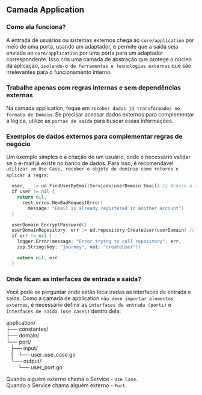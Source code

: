 ## Camada Application

### Como ela funciona?

A entrada de usuários ou sistemas externos chega ao `core/application` por meio de uma porta, usando um adaptador, e permite que a saída seja enviada ao `core/application` por uma porta para um adaptador correspondente. Isso cria uma camada de abstração que protege o núcleo da aplicação, `isolando-o de ferramentas e tecnologias externas` que são irrelevantes para o funcionamento interno.

### Trabalhe apenas com regras internas e sem dependências externas

Na camada application, foque em `receber dados já transformados no formato de Domain`. Se precisar acessar dados externos para complementar a lógica, utilize as `portas de saída` para buscar essas informações.

### Exemplos de dados externos para complementar regras de negócio

Um exemplo simples é a criação de um usuário, onde é necessário validar se o e-mail já existe no banco de dados. Para isso, é recomendável `utilizar um Use Case, receber o objeto de domínio como retorno e aplicar a regra`:

```go
  user, _ := ud.FindUserByEmailServices(userDomain.Email) // Acesso a dados externos
  if user != nil {
    return nil,
      rest_erros.NewBadRequestError(
        message: "Email is already registered in another account")
  }

  userDomain.EncryptPassword()
  userDomainRepository, err := ud.repository.CreateUser(userDomain) // Acesso a dados externos
  if err != nil {
    logger.Error(message: "Error trying to call repository", err,
    zap.String(key: "journey", val: "createUser"))

    return nil, err
  }
``` 

### Onde ficam as interfaces de entrada e saída?

Você pode se perguntar onde estão localizadas as interfaces de entrada e saída. Como a camada de application `não deve importar elementos externos`, é necessário definir as `interfaces de entrada (ports)` e `interfaces de saída (use cases)` dentro dela:

application/  
├── constantes/  
├── domain/  
└── port/  
&nbsp;&nbsp;&nbsp;├── input/  
&nbsp;&nbsp;&nbsp;│&nbsp;&nbsp;&nbsp;└── user_use_case.go  
&nbsp;&nbsp;&nbsp;└── output/  
&nbsp;&nbsp;&nbsp;&nbsp;&nbsp;&nbsp;&nbsp;&nbsp;└── user_port.go  

Quando alguém externo chama o Service - `Use Case`.  
Quando o Service chama alguém externo - `Port`.
